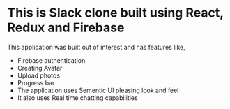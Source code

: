 # This is Slack clone built using React, Redux and Firebase

This application was built out of interest and has features like,

- Firebase authentication
- Creating Avatar
- Upload photos
- Progress bar
- The application uses Sementic UI pleasing look and feel
- It also uses Real time chatting capabilities

